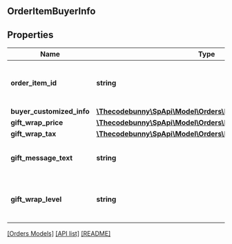 ## OrderItemBuyerInfo

## Properties

Name | Type | Description | Notes
------------ | ------------- | ------------- | -------------
**order_item_id** | **string** | An Amazon-defined order item identifier. |
**buyer_customized_info** | [**\Thecodebunny\SpApi\Model\Orders\BuyerCustomizedInfoDetail**](BuyerCustomizedInfoDetail.md) |  | [optional]
**gift_wrap_price** | [**\Thecodebunny\SpApi\Model\Orders\Money**](Money.md) |  | [optional]
**gift_wrap_tax** | [**\Thecodebunny\SpApi\Model\Orders\Money**](Money.md) |  | [optional]
**gift_message_text** | **string** | A gift message provided by the buyer. | [optional]
**gift_wrap_level** | **string** | The gift wrap level specified by the buyer. | [optional]

[[Orders Models]](../) [[API list]](../../Api) [[README]](../../../README.md)

